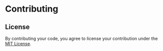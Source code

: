 # Contributing

## License
By contributing your code, you agree to license your contribution under the [MIT License](https://github.com/root-css/core/blob/main/LICENSE).
